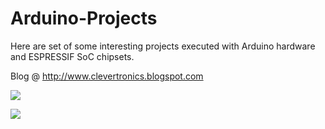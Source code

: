 # Arduino-Projects
Here are set of some interesting projects executed with Arduino hardware and ESPRESSIF SoC chipsets.

Blog @ http://www.clevertronics.blogspot.com

![](https://lh3.googleusercontent.com/-kvMRe-y0sEE/XTaqQHndgLI/AAAAAAAAAOw/diVaFwh0lCswZdPimVzuAa4gRLLW2TH7gCLcBGAs/w128-h128-p-k-no-nu/PicsArt_07-18-09.43.10.jpg)


![](https://1.bp.blogspot.com/-vG21reUg5d8/XYz6vfA2TnI/AAAAAAAAAqg/-V3GhSEfrg4me8HgnaXaH0mo8YO-a25gQCLcBGAsYHQ/s1600/IMG_20190926_211859.jpg)

